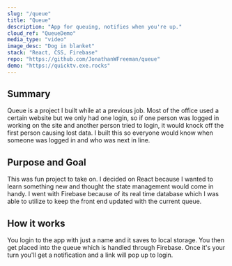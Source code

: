 ```yaml
---
slug: "/queue"
title: "Queue"
description: "App for queuing, notifies when you're up."
cloud_ref: "QueueDemo"
media_type: "video"
image_desc: "Dog in blanket"
stack: "React, CSS, Firebase"
repo: "https://github.com/JonathanWFreeman/queue"
demo: "https://quicktv.exe.rocks"
---
```


## Summary

Queue is a project I built while at a previous job. Most of the office used a certain website but we only had one login, so if one person was logged in working on the site and another person tried to login, it would knock off the first person causing lost data. I built this so everyone would know when someone was logged in and who was next in line.

## Purpose and Goal

This was fun project to take on. I decided on React because I wanted to learn something new and thought the state management would come in handy. I went with Firebase because of its real time database which I was able to utilize to keep the front end updated with the current queue.

## How it works

You login to the app with just a name and it saves to local storage. You then get placed into the queue which is handled through Firebase. Once it's your turn you'll get a notification and a link will pop up to login.
